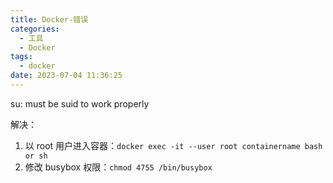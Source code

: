 ```yaml
---
title: Docker-错误
categories:
  - 工具
  - Docker
tags:
  - docker
date: 2023-07-04 11:36:25
---
```




su: must be suid to work properly

解决：

1. 以 root 用户进入容器：`docker exec -it --user root containername bash or sh`
2. 修改 busybox 权限：`chmod 4755 /bin/busybox`

